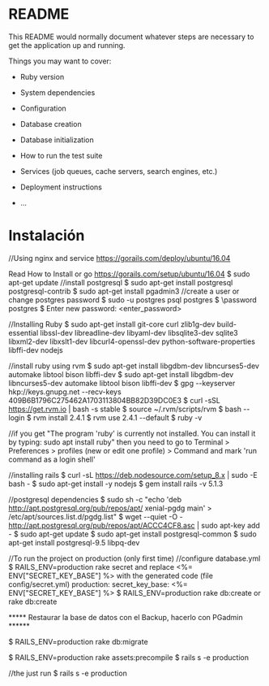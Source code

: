 # README

This README would normally document whatever steps are necessary to get the
application up and running.

Things you may want to cover:

* Ruby version

* System dependencies

* Configuration

* Database creation

* Database initialization

* How to run the test suite

* Services (job queues, cache servers, search engines, etc.)

* Deployment instructions

* ...


# Instalación
//Using nginx and service
https://gorails.com/deploy/ubuntu/16.04

Read How to Install  or go https://gorails.com/setup/ubuntu/16.04
$ sudo apt-get update
//install postgresql
$ sudo apt-get install postgresql postgresql-contrib
$ sudo apt-get install pgadmin3
//create a user or change postgres password
$ sudo -u postgres psql postgres
$ \password postgres
$ Enter new password: <enter_password>

//Installing Ruby
$ sudo apt-get install git-core curl zlib1g-dev build-essential libssl-dev libreadline-dev libyaml-dev libsqlite3-dev sqlite3 libxml2-dev libxslt1-dev libcurl4-openssl-dev python-software-properties libffi-dev nodejs

//install ruby using rvm
$ sudo apt-get install libgdbm-dev libncurses5-dev automake libtool bison libffi-dev
$ sudo apt-get install libgdbm-dev libncurses5-dev automake libtool bison libffi-dev
$ gpg --keyserver hkp://keys.gnupg.net --recv-keys 409B6B1796C275462A1703113804BB82D39DC0E3
$ curl -sSL https://get.rvm.io | bash -s stable
$ source ~/.rvm/scripts/rvm
$ bash --login
$ rvm install 2.4.1
$ rvm use 2.4.1 --default
$ ruby -v

//if you get 
"The program 'ruby' is currently not installed. You can install it by typing: sudo apt install ruby"
then you need to go to 
Terminal > Preferences > profiles (new or edit one profile) > Command and mark 'run command as a login shell'

//installing rails
$ curl -sL https://deb.nodesource.com/setup_8.x | sudo -E bash -
$ sudo apt-get install -y nodejs
$ gem install rails -v 5.1.3

//postgresql dependencies
$ sudo sh -c "echo 'deb http://apt.postgresql.org/pub/repos/apt/ xenial-pgdg main' > /etc/apt/sources.list.d/pgdg.list"
$ wget --quiet -O - http://apt.postgresql.org/pub/repos/apt/ACCC4CF8.asc | sudo apt-key add -
$ sudo apt-get update
$ sudo apt-get install postgresql-common
$ sudo apt-get install postgresql-9.5 libpq-dev

//To run the project on production (only first time)
//configure database.yml
$ RAILS_ENV=production rake secret
and replace <%= ENV["SECRET_KEY_BASE"] %> with the generated code (file config/secret.yml)
production:
  secret_key_base: <%= ENV["SECRET_KEY_BASE"] %>
$ RAILS_ENV=production rake db:create       or      rake db:create 

***** Restaurar la base de datos con el Backup, hacerlo con PGadmin ******

$ RAILS_ENV=production rake db:migrate 
  
$ RAILS_ENV=production rake assets:precompile
$ rails s -e production

//the just run
$ rails s -e production
